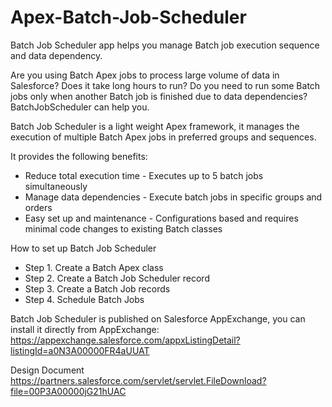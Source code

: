 # Apex-Batch-Job-Scheduler
Batch Job Scheduler app helps you manage Batch job execution sequence and data dependency.

Are you using Batch Apex jobs to process large volume of data in Salesforce? Does it take long hours to run? Do you need to run some Batch jobs only when another Batch job is finished due to data dependencies? BatchJobScheduler can help you.

Batch Job Scheduler is a light weight Apex framework, it manages the execution of multiple Batch Apex jobs in preferred groups and sequences.

It provides the following benefits:

* Reduce total execution time - Executes up to 5 batch jobs simultaneously
* Manage data dependencies - Execute batch jobs in specific groups and orders
* Easy set up and maintenance - Configurations based and requires minimal code changes to existing Batch classes


How to set up Batch Job Scheduler
* Step 1. Create a Batch Apex class
* Step 2. Create a Batch Job Scheduler record
* Step 3. Create a Batch Job records
* Step 4. Schedule Batch Jobs

Batch Job Scheduler is published on Salesforce AppExchange, you can install it directly from AppExchange:
https://appexchange.salesforce.com/appxListingDetail?listingId=a0N3A00000FR4aUUAT

Design Document
https://partners.salesforce.com/servlet/servlet.FileDownload?file=00P3A00000jG21hUAC
